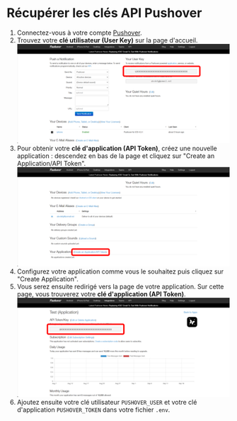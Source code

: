 # Récupérer les clés API Pushover

1. Connectez-vous à votre compte [Pushover](https://pushover.net/).
2. Trouvez votre **clé utilisateur (User Key)** sur la page d'accueil.
   <img src="/assets/pushover/screenshot1.png" alt="User Key"/>
3. Pour obtenir votre **clé d'application (API Token)**, créez une nouvelle application : descendez en bas de la page et cliquez sur "Create an Application/API Token".
   <img src="/assets/pushover/screenshot2.png" alt="Create an Application"/>
4. Configurez votre application comme vous le souhaitez puis cliquez sur "Create Application".
5. Vous serez ensuite redirigé vers la page de votre application. Sur cette page, vous trouverez votre **clé d'application (API Token)**.
   <img src="/assets/pushover/screenshot3.png" alt="API Key"/>
6. Ajoutez ensuite votre clé utilisateur `PUSHOVER_USER` et votre clé d'application `PUSHOVER_TOKEN` dans votre fichier `.env`.
